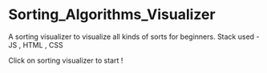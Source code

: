 # Sorting_Algorithms_Visualizer
A sorting visualizer to visualize all kinds of sorts for beginners.  Stack used - JS , HTML , CSS

Click on sorting visualizer to start !

